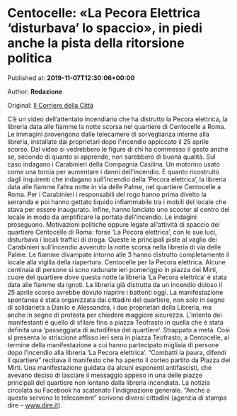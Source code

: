 
# Centocelle: «La Pecora Elettrica ‘disturbava’ lo spaccio», in piedi anche la pista della ritorsione politica

Published at: **2019-11-07T12:30:06+00:00**

Author: **Redazione**

Original: [Il Corriere della Città](https://www.ilcorrieredellacitta.com/news/cronaca/centocelle-la-pecora-elettrica-disturbava-lo-spaccio-in-piedi-anche-la-pista-della-ritorsione-politica.html)

C’è un video dell’attentato incendiario che ha distrutto la Pecora elettrica, la libreria data alle fiamme la notte scorsa nel quartiere di Centocelle a Roma. Le immagini provengono dalle telecamere di sorveglianza interne alla libreria, installate dai proprietari dopo l’incendio appiccato il 25 aprile scorso. Dal video si vedrebbero le figure di chi ha commesso il gesto anche se, secondo di quanto si apprende, non sarebbero di buona qualità. Sul caso indagano i Carabinieri della Compagnia Casilina.
Un motorino usato come una torcia per aumentare i danni dell’incendio. È quanto ricostruito dagli inquirenti che indagano sull’incendio della ‘Pecora elettrica’, la libreria data alle fiamme l’altra notte in via delle Palme, nel quartiere Centocelle a Roma. Per i Carabinieri i responsabili del rogo hanno prima divelto la serranda e poi hanno gettato liquido infiammabile tra i mobili del locale che stava per essere inaugurato. Infine, hanno lanciato uno scooter al centro del locale in modo da amplificare la portata dell’incendio. Le indagini proseguono.
Motivazioni politiche oppure legate all’attività di spaccio del quartiere Centocelle di Roma: forse ‘La Pecora elettrica’, con le sue luci, disturbava i locali traffici di droga. Queste le principali piste al vaglio dei Carabinieri sull’incendio avvenuto la notte scorsa nella libreria di via delle Palme. Le fiamme divampate intorno alle 3 hanno distrutto completamente il locale alla vigilia della riapertura.
Centocelle per la Pecora elettrica. Alcune centinaia di persone si sono radunate ieri pomeriggio in piazza dei Mirti, cuore del quartiere dove questa notte la libreria ‘La Pecora elettrica’ é stata data alle fiamme da ignoti. La libreria già distrutta da un incendio doloso il 25 aprile scorso avrebbe dovuto riaprire i battenti oggi. La manifestazione spontanea è stata organizzata dai cittadini del quartiere, non solo in segno di solidarietà a Danilo e Alessandra, i due proprietari della Libreria, ma anche in segno di protesta per chiedere maggiore sicurezza. L’intento dei manifestanti é quello di sfilare fino a piazza Teofrasto in quella che é stata definita una ‘passeggiata di autodifesa del quartiere’.
Strappato a metà. Così si presenta lo striscione affisso ieri sera in piazza Teofrasto, a Centocelle, al termine della manifestazione a cui hanno partecipato migliaia di persone dopo l’incendio alla libreria ‘La Pecora elettrica’. “Combatti la paura, difendi il quartiere” recitava il manifesto che ha aperto il corteo partito da Piazza dei Mirti. Una manifestazione guidata da alcuni esponenti antifascisti, che avevano deciso di lasciare il messaggio appeso in una delle piazze principali del quartiere non lontano dalla libreria incendiata. La notizia circolata su Facebook ha scatenato l’indignazione generale. “Anche a questo servono le telecamere” scrivono diversi cittadini (agenzia di stampa dire – www.dire.it).
